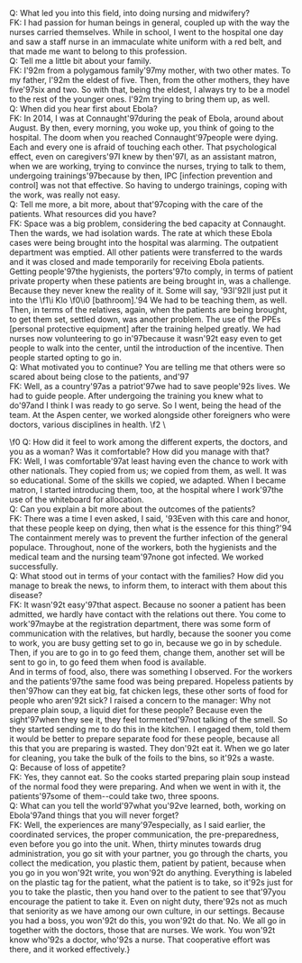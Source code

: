 Q: What led you into this field, into doing nursing and midwifery?\
FK: I had passion for human beings in general, coupled up with the way the nurses carried themselves. While in school, I went to the hospital one day and saw a staff nurse in an immaculate white uniform with a red belt, and that made me want to belong to this profession.\
Q: Tell me a little bit about your family.\
FK: I\'92m from a polygamous family\'97my mother, with two other mates. To my father, I\'92m the eldest of five. Then, from the other mothers, they have five\'97six and two. So with that, being the eldest, I always try to be a model to the rest of the younger ones. I\'92m trying to bring them up, as well.\
Q: When did you hear first about Ebola?\
FK: In 2014, I was at Connaught\'97during the peak of Ebola, around about August. By then, every morning, you woke up, you think of going to the hospital. The doom when you reached Connaught\'97people were dying. Each and every one is afraid of touching each other. That psychological effect, even on caregivers\'97I knew by then\'97I, as an assistant matron, when we are working, trying to convince the nurses, trying to talk to them, undergoing trainings\'97because by then, IPC [infection prevention and control] was not that effective. So having to undergo trainings, coping with the work, was really not easy.\
Q: Tell me more, a bit more, about that\'97coping with the care of the patients. What resources did you have?\
FK: Space was a big problem, considering the bed capacity at Connaught. Then the wards, we had isolation wards. The rate at which these Ebola cases were being brought into the hospital was alarming. The outpatient department was emptied. All other patients were transferred to the wards and it was closed and made temporarily for receiving Ebola patients. Getting people\'97the hygienists, the porters\'97to comply, in terms of patient private property when these patients are being brought in, was a challenge. Because they never knew the reality of it. Some will say, \'93I\'92ll just put it into the
\f1\i Klo
\f0\i0 [bathroom].\'94 We had to be teaching them, as well. \
Then, in terms of the relatives, again, when the patients are being brought, to get them set, settled down, was another problem. The use of the PPEs [personal protective equipment] after the training helped greatly. We had nurses now volunteering to go in\'97because it wasn\'92t easy even to get people to walk into the center, until the introduction of the incentive. Then people started opting to go in.\
Q: What motivated you to continue? You are telling me that others were so scared about being close to the patients, and\'97\
FK: Well, as a country\'97as a patriot\'97we had to save people\'92s lives. We had to guide people. After undergoing the training you knew what to do\'97and I think I was ready to go serve. So I went, being the head of the team. At the Aspen center, we worked alongside other foreigners who were doctors, various disciplines in health.
\f2 \

\f0 Q: How did it feel to work among the different experts, the doctors, and you as a woman? Was it comfortable? How did you manage with that?\
FK: Well, I was comfortable\'97at least having even the chance to work with other nationals. They copied from us; we copied from them, as well. It was so educational. Some of the skills we copied, we adapted. When I became matron, I started introducing them, too, at the hospital where I work\'97the use of the whiteboard for allocation. \
Q: Can you explain a bit more about the outcomes of the patients?\
FK: There was a time I even asked, I said, \'93Even with this care and honor, that these people keep on dying, then what is the essence for this thing?\'94 The containment merely was to prevent the further infection of the general populace. Throughout, none of the workers, both the hygienists and the medical team and the nursing team\'97none got infected. We worked successfully.\
Q: What stood out in terms of your contact with the families? How did you manage to break the news, to inform them, to interact with them about this disease?\
FK: It wasn\'92t easy\'97that aspect. Because no sooner a patient has been admitted, we hardly have contact with the relations out there. You come to work\'97maybe at the registration department, there was some form of communication with the relatives, but hardly, because the sooner you come to work, you are busy getting set to go in, because we go in by schedule. Then, if you are to go in to go feed them, change them, another set will be sent to go in, to go feed them when food is available. \
And in terms of food, also, there was something I observed. For the workers and the patients\'97the same food was being prepared. Hopeless patients by then\'97how can they eat big, fat chicken legs, these other sorts of food for people who aren\'92t sick? I raised a concern to the manager: Why not prepare plain soup, a liquid diet for these people? Because even the sight\'97when they see it, they feel tormented\'97not talking of the smell. So they started sending me to do this in the kitchen. I engaged them, told them it would be better to prepare separate food for these people, because all this that you are preparing is wasted. They don\'92t eat it. When we go later for cleaning, you take the bulk of the foils to the bins, so it\'92s a waste.\
Q: Because of loss of appetite?\
FK: Yes, they cannot eat. So the cooks started preparing plain soup instead of the normal food they were preparing. And when we went in with it, the patients\'97some of them--could take two, three spoons.\
Q: What can you tell the world\'97what you\'92ve learned, both, working on Ebola\'97and things that you will never forget?\
FK: Well, the experiences are many\'97especially, as I said earlier, the coordinated services, the proper communication, the pre-preparedness, even before you go into the unit. When, thirty minutes towards drug administration, you go sit with your partner, you go through the charts, you collect the medication, you plastic them, patient by patient, because when you go in you won\'92t write, you won\'92t do anything. Everything is labeled on the plastic tag for the patient, what the patient is to take, so it\'92s just for you to take the plastic, then you hand over to the patient to see that\'97you encourage the patient to take it. Even on night duty, there\'92s not as much that seniority as we have among our own culture, in our settings. Because you had a boss, you won\'92t do this, you won\'92t do that. No. We all go in together with the doctors, those that are nurses. We work. You won\'92t know who\'92s a doctor, who\'92s a nurse. That cooperative effort was there, and it worked effectively.}
